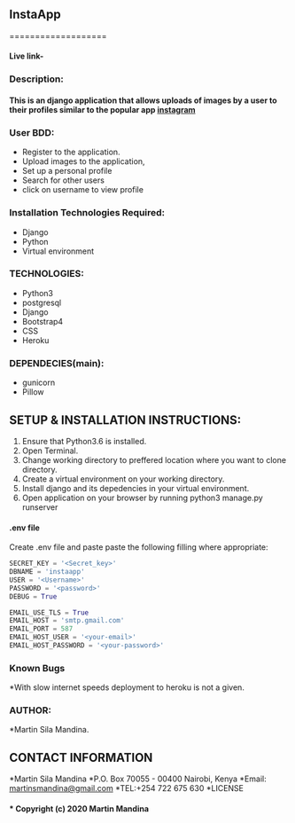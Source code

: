 ## InstaApp
===================

#### Live link-
### Description:
#### This is an django application that  allows uploads of images by a user to their profiles similar to the popular app [instagram](https://instagram.com)

### User BDD:
* Register to the application.
* Upload images to the application,
* Set up a personal profile
* Search for other users
* click on username to view profile

### Installation Technologies Required:
* Django
* Python
* Virtual environment
### TECHNOLOGIES:
* Python3
* postgresql
* Django
* Bootstrap4
* CSS
* Heroku
### DEPENDECIES(main):
* gunicorn
* Pillow
## SETUP & INSTALLATION INSTRUCTIONS:
 1. Ensure that Python3.6 is installed.
 2. Open Terminal.
 3. Change working directory to preffered location where you want to clone directory.
 4. Create a virtual environment on your working directory.
 5. Install django and its depedencies in your virtual environment.
 6. Open application on your browser by running python3 manage.py runserver

#### .env file
Create .env file and paste paste the following filling where appropriate:
```python
SECRET_KEY = '<Secret_key>'
DBNAME = 'instaapp'
USER = '<Username>'
PASSWORD = '<password>'
DEBUG = True

EMAIL_USE_TLS = True
EMAIL_HOST = 'smtp.gmail.com'
EMAIL_PORT = 587
EMAIL_HOST_USER = '<your-email>'
EMAIL_HOST_PASSWORD = '<your-password>'
```

### Known Bugs
*With slow internet speeds deployment to heroku is not a given.
### AUTHOR:
*Martin Sila Mandina.
## CONTACT INFORMATION
*Martin Sila Mandina
*P.O. Box 70055 - 00400 Nairobi, Kenya
*Email: martinsmandina@gmail.com
*TEL:+254 722 675 630
*LICENSE
#### * Copyright (c) 2020 **Martin Mandina**